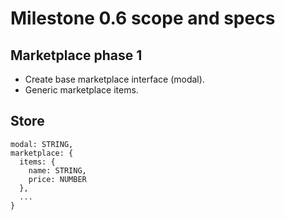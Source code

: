 # Milestone 0.6 scope and specs

## Marketplace phase 1

* Create base marketplace interface (modal).
* Generic marketplace items.

## Store

```
modal: STRING,
marketplace: {
  items: {
    name: STRING,
    price: NUMBER
  },
  ...
}
```
